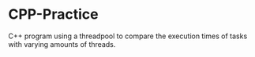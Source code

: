 # CPP-Practice

C++ program using a threadpool to compare the execution times of tasks with varying amounts of threads.
